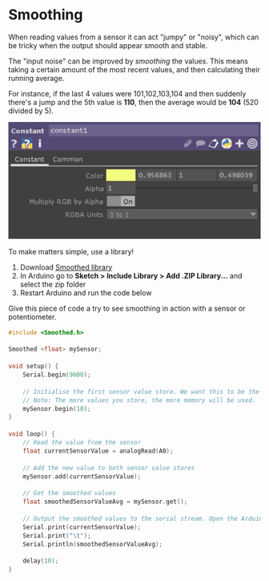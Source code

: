 # Smoothing

When reading values from a sensor it can act "jumpy" or "noisy", which can be tricky when the output should appear smooth and stable.

The "input noise" can be improved by _smoothing_ the values. This means taking a certain amount of the most recent values, and then calculating their running average.

For instance, if the last 4 values were 101,102,103,104 and then suddenly there's a jump and the 5th value is **110**, then the average would be **104** \(520 divided by 5\).

![Blue is the raw sensor value while red is smoothed](../../../.gitbook/assets/image%20%283%29.png)

To make matters simple, use a library!

1. Download [Smoothed library](https://github.com/MattFryer/Smoothed)
2. In Arduino go to **Sketch &gt; Include Library &gt; Add .ZIP Library...**  and select the zip folder
3. Restart Arduino and run the code below

Give this piece of code a try to see smoothing in action with a sensor or potentiometer.

```cpp
#include <Smoothed.h>

Smoothed <float> mySensor;

void setup() {
	Serial.begin(9600);

	// Initialise the first sensor value store. We want this to be the simple average of the last 10 values.
	// Note: The more values you store, the more memory will be used.
	mySensor.begin(10);
}

void loop() {
    // Read the value from the sensor
    float currentSensorValue = analogRead(A0);
    
    // Add the new value to both sensor value stores
    mySensor.add(currentSensorValue);
    
    // Get the smoothed values
    float smoothedSensorValueAvg = mySensor.get();
    
    // Output the smoothed values to the serial stream. Open the Arduino IDE Serial plotter to see the effects of the smoothing methods.
    Serial.print(currentSensorValue); 
    Serial.print("\t"); 
    Serial.println(smoothedSensorValueAvg);

    delay(10);
}
```



